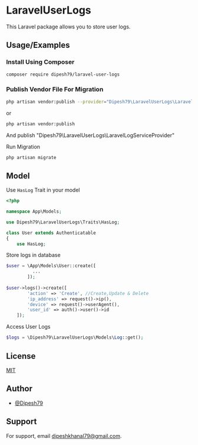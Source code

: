 
# LaravelUserLogs

This Laravel package allows you to store user logs.


## Usage/Examples
### Install Using Composer
```bash
composer require dipesh79/laravel-user-logs
```

### Publish Vendor File For Migration
```bash
php artisan vendor:publish --provider="Dipesh79\LaravelUserLogs\LaravelLogServiceProvider"
```
or 
```bash
php artisan vendor:publish
```
And publish "Dipesh79\LaravelUserLogs\LaravelLogServiceProvider"

Run Migration

```bash
php artisan migrate
```


## Model
Use ```HasLog``` Trait in your model

```php
<?php

namespace App\Models;

use Dipesh79\LaravelUserLogs\Traits\HasLog;

class User extends Authenticatable
{
    use HasLog;
```
Store logs in database

```php
$user = \App\Models\User::create([
          ...
        ]);
        
$user->logs()->create([
        'action' => 'Create', //Create,Update & Delete
        'ip_address' => request()->ip(),
        'device' => request()->userAgent(),
        'user_id' => auth()->user()->id
    ]);
```

Access User Logs
```php
$logs = \Dipesh79\LaravelUserLogs\Models\Log::get();
```


## License

[MIT](https://choosealicense.com/licenses/mit/)


## Author

- [@Dipesh79](https://www.github.com/Dipesh79)


## Support

For support, email dipeshkhanal79@gmail.com.

